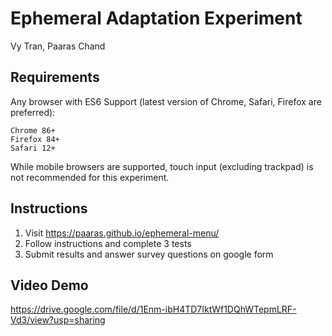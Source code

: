 # Ephemeral Adaptation Experiment

Vy Tran, Paaras Chand

## Requirements

Any browser with ES6 Support (latest version of Chrome, Safari, Firefox are preferred):

    Chrome 86+
    Firefox 84+
    Safari 12+

While mobile browsers are supported, touch input (excluding trackpad) is not recommended for this experiment.

## Instructions
1. Visit https://paaras.github.io/ephemeral-menu/
2. Follow instructions and complete 3 tests
3. Submit results and answer survey questions on google form

## Video Demo
https://drive.google.com/file/d/1Enm-ibH4TD7IktWf1DQhWTepmLRF-Vd3/view?usp=sharing